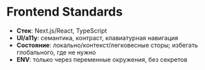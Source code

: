 # Frontend Standards

- **Стек**: Next.js/React, TypeScript
- **UI/a11y**: семантика, контраст, клавиатурная навигация
- **Состояние**: локально/контекст/легковесные сторы; избегать глобального, где не нужно
- **ENV**: только через переменные окружения, без секретов
